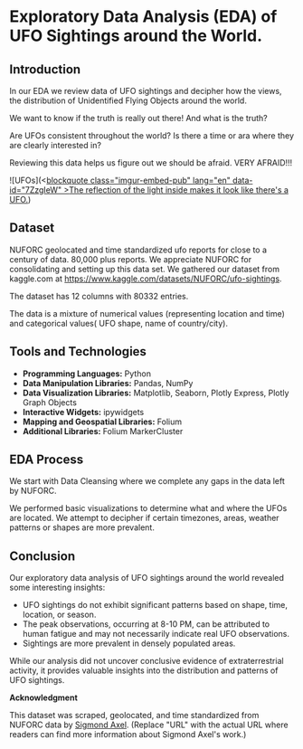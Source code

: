 # Exploratory Data Analysis (EDA) of UFO Sightings around the World.

## Introduction
In our EDA we review data of UFO sightings and  decipher how the views, the distribution of Unidentified Flying Objects around the world.

We want to know if the truth is really out there! And what is the truth? 

Are UFOs consistent throughout the world? Is there a time or ara where they are clearly interested in? 

Reviewing this data helps us figure out we should be afraid. VERY AFRAID!!!

![UFOs](<[blockquote class="imgur-embed-pub" lang="en" data-id="7ZzgIeW"  ><a href="//imgur.com/7ZzgIeW">The reflection of the light inside makes it look like there&#39;s a UFO.</a></blockquote><script async src="//s.imgur.com/min/embed.js" charset="utf-8"></script>](https://media.npr.org/assets/img/2023/01/13/pentagon-uap-ufo-photo-aliens-26a98619ba43fb08d5fc0a36dfb12283b4b9b8ec-s1600-c85.webp))
## Dataset

NUFORC geolocated and time standardized ufo reports for close to a century of data. 80,000 plus reports. 
We appreciate NUFORC for consolidating and setting up this data set. 
We gathered our dataset from kaggle.com at https://www.kaggle.com/datasets/NUFORC/ufo-sightings.


The dataset has 12 columns with 80332 entries.

The data is a mixture of numerical values (representing location and time) and categorical values( UFO shape, name of country/city).




## Tools and Technologies

- **Programming Languages:** Python
- **Data Manipulation Libraries:** Pandas, NumPy
- **Data Visualization Libraries:** Matplotlib, Seaborn, Plotly Express, Plotly Graph Objects
- **Interactive Widgets:** ipywidgets
- **Mapping and Geospatial Libraries:** Folium
- **Additional Libraries:** Folium MarkerCluster 



## EDA Process
We start with Data Cleansing where we complete any gaps in the data left by NUFORC. 

We performed basic visualizations to determine what and where the UFOs are located. We attempt to decipher if certain timezones, areas, 
weather patterns or shapes are more prevalent.  


## Conclusion

Our exploratory data analysis of UFO sightings around the world revealed some interesting insights:

- UFO sightings do not exhibit significant patterns based on shape, time, location, or season.
- The peak observations, occurring at 8-10 PM, can be attributed to human fatigue and may not necessarily indicate real UFO observations.
- Sightings are more prevalent in densely populated areas.

While our analysis did not uncover conclusive evidence of extraterrestrial activity, it provides valuable insights into the distribution and patterns of UFO sightings.



**Acknowledgment**

This dataset was scraped, geolocated, and time standardized from NUFORC data by [Sigmond Axel](https://github.com/planetsig/ufo-reports/blob/master/README.md). (Replace "URL" with the actual URL where readers can find more information about Sigmond Axel's work.)




